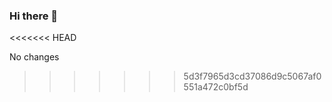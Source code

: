 ### Hi there 👋

<<<<<<< HEAD

No changes

>>>>>>> 5d3f7965d3cd37086d9c5067af0551a472c0bf5d

<!--
**bjavvadhicldr/bjavvadhicldr** is a ✨ _special_ ✨ repository because its `README.md` (this file) appears on your GitHub profile.

Here are some ideas to get you started:

- 🔭 I’m currently working on ...
- 🌱 I’m currently learning ...
- 👯 I’m looking to collaborate on ...
- 🤔 I’m looking for help with ...
- 💬 Ask me about ...
- 📫 How to reach me: ...
- 😄 Pronouns: ...
- ⚡ Fun fact: ...
-->
